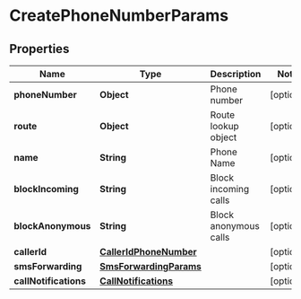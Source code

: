 
# CreatePhoneNumberParams

## Properties
Name | Type | Description | Notes
------------ | ------------- | ------------- | -------------
**phoneNumber** | **Object** | Phone number |  [optional]
**route** | **Object** | Route lookup object |  [optional]
**name** | **String** | Phone Name |  [optional]
**blockIncoming** | **String** | Block incoming calls |  [optional]
**blockAnonymous** | **String** | Block anonymous calls |  [optional]
**callerId** | [**CallerIdPhoneNumber**](CallerIdPhoneNumber.md) |  |  [optional]
**smsForwarding** | [**SmsForwardingParams**](SmsForwardingParams.md) |  |  [optional]
**callNotifications** | [**CallNotifications**](CallNotifications.md) |  |  [optional]



